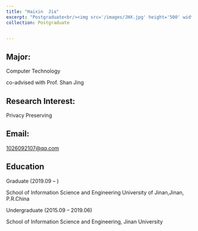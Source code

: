 ```yaml
---
title: "Haixin  Jia"
excerpt: "Postgraduate<br/><img src='/images/JHX.jpg' height='500' width='300'>"
collection: Postgraduate


---
```


Major:   
---
Computer Technology 

co-advised with Prof. Shan Jing

Research Interest: 
--
 Privacy Preserving 
 
 
Email:            
---
1026092107@qq.com


Education
----
Graduate (2019.09 –  ) 

School of Information Science and Engineering 
University of Jinan,Jinan, P.R.China 

Undergraduate (2015.09 – 2019.06)   

School of Information Science and Engineering, Jinan University 



  
